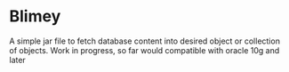 # Blimey
A simple jar file to fetch database content into desired object or collection of objects. Work in  progress, so far would compatible with oracle 10g and later
